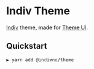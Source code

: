 # Indiv Theme

[Indiv](https://indiv.no) theme, made for [Theme UI](https://theme-ui.com).

## Quickstart

```shell
▶ yarn add @indivno/theme
```
